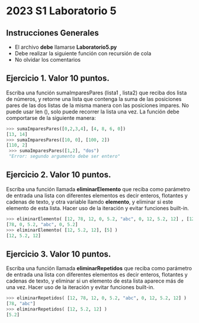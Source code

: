 # 2023 S1 Laboratorio 5

## Instrucciones Generales
- El archivo **debe** llamarse **Laboratorio5.py**
- Debe realizar la siguiente función con recursión de cola
- No olvidar los comentarios


## Ejercicio 1. Valor 10 puntos.
Escriba una función sumaImparesPares (lista1 , lista2) que reciba dos lista de números, y retorne una lista que contenga la suma de las posiciones pares de las dos listas de la misma manera con las posiciones impares. No puede usar len (), solo puede recorrer la lista una vez. La función debe comportarse de la siguiente manera:

```python
>>> sumaImparesPares([0,2,3,4], [4, 8, 6, 0])
[13, 14]
>>> sumaImparesPares([10, 0], [100, 2])
[110, 2]
 >>> sumaImparesPares([1,2], "dos")
 "Error: segundo argumento debe ser entero"
 ```

## Ejercicio 2. Valor 10 puntos.
Escriba una función llamada **eliminarElemento** que reciba como parámetro de entrada una lista con diferentes elementos es decir enteros, flotantes y cadenas de texto, y otra variable llamdo **elemento**, y eliminar si este elemento de esta lista. Hacer uso de la iteración y evitar funciones built-in.

```python
>>> eliminarElemento( [12, 78, 12, 0, 5.2, "abc", 0, 12, 5.2, 12] , [12] )
[78, 0, 5.2, "abc", 0, 5.2]
>>> eliminarElemento( [12, 5.2, 12], [5] )
[12, 5.2, 12]
```
## Ejercicio 3. Valor 10 puntos.
Escriba una función llamada **eliminarRepetidos** que reciba como parámetro de entrada una lista con diferentes elementos es decir enteros, flotantes y cadenas de texto, y eliminar si un elemento de esta lista aparece más de una vez. Hacer uso de la iteración y evitar funciones built-in.

```python
>>> eliminarRepetidos( [12, 78, 12, 0, 5.2, "abc", 0, 12, 5.2, 12] )
[78, "abc"]
>>> eliminarRepetidos( [12, 5.2, 12] )
[5.2]
```
